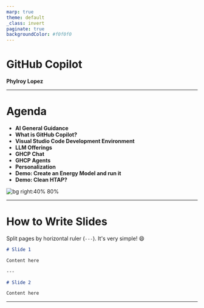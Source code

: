 ```yaml
---
marp: true
theme: default
_class: invert
paginate: true
backgroundColor: #f0f0f0
---
```


<!-- Title Slide -->
<!-- _backgroundImage: url('/workspaces/model_dev/presentation/title.png') -->
# GitHub Copilot

**Phylroy Lopez**



---

<!-- Agenda Slide -->
<!-- _style: margin-top: 5000px; -->
<!-- _backgroundImage: url('/workspaces/model_dev/presentation/content.png') -->
# Agenda

- **AI General Guidance**
- **What is GitHub Copilot?**
- **Visual Studio Code Development Environment**
- **LLM Offerings**
- **GHCP Chat**
- **GHCP Agents**
- **Personalization**
- **Demo: Create an Energy Model and run it**
- **Demo: Clean HTAP?**

![bg right:40% 80%](https://rewind.com/wp-content/uploads/2022/03/github-copilot-logo.jpeg)

---

<!-- How to Write Slides -->
<!-- _backgroundImage: url('/workspaces/model_dev/presentation/content.png') -->
# How to Write Slides

Split pages by horizontal ruler (`---`). It's very simple! 😄

```markdown
# Slide 1

Content here

---

# Slide 2

Content here
```

---
